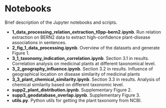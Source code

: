 # Notebooks
Brief description of the Jupyter notebooks and scripts.

- **1_data_processing_relation_extraction_t0pp-bern2.ipynb**. Run relation extraction on BERN2 data to extract high-confidence plant-disease associations in sentences.
- **2_fig_1_data_processing.ipynb**. Overview of the datasets and generate Figure 1.
- **3_1_taxonomy_indication_correlation.ipynb**. Section 3.1 in results. Correlation analysis on medicinal plants at different taxonomical level.
- **3_2_geography_influence.ipynb**. Section 3.2 in results. Influence of geographical location on disease similarity of medicinal plants
- **3_3_plant_chemical_similarity.ipynb**. Section 3.3 in results. Analysis of chemical similarity based on different taxonomic level.
- **supp2_plant_distribution.ipynb**. Supplementary Figure 2. 
- **supp3_geodatabase_overlap.ipynb**. Supplementary Figure 3.
- **utils.py**. Python utils for getting the plant taxonomy from NCBI.
